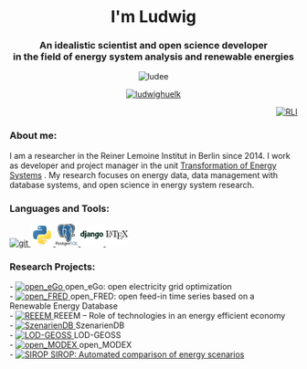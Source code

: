 <h1 align="center">I'm Ludwig</h1>
<h3 align="center">An idealistic scientist and open science developer <br>
in the field of energy system analysis and renewable energies</h3>

<p align="center"> <img src="https://komarev.com/ghpvc/?username=ludee&label=Profile%20views&color=0e75b6&style=flat" alt="ludee" /> </p>

<p align="center"> <a href="https://twitter.com/ludwighuelk" target="blank"><img src="https://img.shields.io/twitter/follow/ludwighuelk?logo=twitter&style=for-the-badge" alt="ludwighuelk" /></a> </p>

<p align="right">
<a href="https://reiner-lemoine-institut.de/" target="_blank" rel="noreferrer"> 
    <img src="https://reiner-lemoine-institut.de//wp-content/uploads/2015/09/rlilogo.png" alt="RLI" height="80"/> </a> 
</p>
<h3 align="left">About me:</h3>
<p align="left">
I am a researcher in the Reiner Lemoine Institut in Berlin since 2014.
I work as developer and project manager in the unit <a href="https://reiner-lemoine-institut.de/en/research-fields/transformation-of-energy-systems-2/" target="_blank" rel="noreferrer">Transformation of Energy Systems</a> . 
My research focuses on energy data, data management with database systems, and open science in energy system research.
</p>

<h3 align="left">Languages and Tools:</h3>
<p align="left">
<a href="https://git-scm.com/" target="_blank" rel="noreferrer"> 
    <img src="https://www.vectorlogo.zone/logos/git-scm/git-scm-icon.svg" alt="git" width="40" height="40"/> </a> 
<a href="https://www.python.org" target="_blank" rel="noreferrer"> 
    <img src="https://raw.githubusercontent.com/devicons/devicon/master/icons/python/python-original.svg" alt="python" width="40" height="40"/> </a>
<a href="https://www.postgresql.org" target="_blank" rel="noreferrer"> 
    <img src="https://raw.githubusercontent.com/devicons/devicon/master/icons/postgresql/postgresql-original-wordmark.svg" alt="postgresql" width="40" height="40"/> </a> 
<a href="https://www.djangoproject.com/" target="_blank" rel="noreferrer"> 
    <img src="https://raw.githubusercontent.com/devicons/devicon/master/icons/django/django-plain-wordmark.svg" alt="django" width="40" height="40"/> </a> 
<a href="https://www.latex-project.org/" target="_blank" rel="noreferrer"> 
    <img src="https://raw.githubusercontent.com/devicons/devicon/master/icons/latex/latex-original.svg" alt="LaTeX" width="40" height="40"/> </a> 
</p>

<h3 align="left">Research Projects:</h3>
<p align="left">
- <a href="https://reiner-lemoine-institut.de/open_ego-open-electricity-grid-optimization/" target="_blank" rel="noreferrer"> 
    <img src="https://reiner-lemoine-institut.de/wp-content/uploads/2015/08/Header.jpg" alt="open_eGo" height="100"/> </a> 
    open_eGo: open electricity grid optimization <br>
- <a href="https://reiner-lemoine-institut.de/open_fred-open-feed-time-series-based-renewable-energy-database/" target="_blank" rel="noreferrer"> 
    <img src="https://reiner-lemoine-institut.de/wp-content/uploads/2016/08/Header.jpg" alt="open_FRED" height="100"/> </a> 
    open_FRED: open feed-in time series based on a Renewable Energy Database <br>
- <a href="https://reiner-lemoine-institut.de/reeem-role-technologies-energy-efficient-economy/" target="_blank" rel="noreferrer"> 
    <img src="https://reiner-lemoine-institut.de/wp-content/uploads/2019/05/Logo_Reeem_1200x480.jpg" alt="REEEM" height="100"/> </a> 
    REEEM – Role of technologies in an energy efficient economy <br>
- <a href="https://reiner-lemoine-institut.de/szenariendb/" target="_blank" rel="noreferrer"> 
    <img src="https://reiner-lemoine-institut.de/wp-content/uploads/2018/03/SzenarienDB_Header.png" alt="SzenarienDB" height="100"/> </a> 
    SzenarienDB <br>
- <a href="https://reiner-lemoine-institut.de/lod-geoss/" target="_blank" rel="noreferrer"> 
    <img src="https://reiner-lemoine-institut.de/wp-content/uploads/2019/09/LOD-GEOSS_Logo.png" alt="LOD-GEOSS" height="100"/> </a> 
    LOD-GEOSS <br>
- <a href="https://reiner-lemoine-institut.de/open_modex/" target="_blank" rel="noreferrer"> 
    <img src="https://reiner-lemoine-institut.de/wp-content/uploads/2019/02/open_MODEX_header.jpg" alt="open_MODEX" height="100"/> </a> 
    open_MODEX <br>
- <a href="https://reiner-lemoine-institut.de/en/automated-comparison-energy-scenarios-sirop/" target="_blank" rel="noreferrer"> 
    <img src="https://reiner-lemoine-institut.de/wp-content/uploads/2021/04/SIROP_logo.png" alt="SIROP" height="100"/> 
    SIROP: Automated comparison of energy scenarios </a> 
</p>


<!--
**Ludee/Ludee** is a ✨ _special_ ✨ repository because its `README.md` (this file) appears on your GitHub profile.

Here are some ideas to get you started:

- 🔭 I’m currently working on ...
- 🌱 I’m currently learning ...
- 👯 I’m looking to collaborate on ...
- 🤔 I’m looking for help with ...
- 💬 Ask me about ...
- 📫 How to reach me: ...
- 😄 Pronouns: ...
- ⚡ Fun fact: ...
-->
